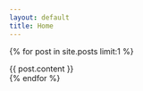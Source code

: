 ```yaml
---
layout: default
title: Home
---
```

{% for post in site.posts limit:1 %}
<div class="post_content"> {{ post.content }}</div>
{% endfor %}
